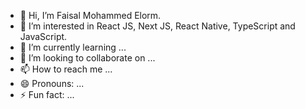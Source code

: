 - 👋 Hi, I’m Faisal Mohammed Elorm.
- 👀 I’m interested in React JS, Next JS, React Native, TypeScript and JavaScript.
- 🌱 I’m currently learning ...
- 💞️ I’m looking to collaborate on ...
- 📫 How to reach me ...
- 😄 Pronouns: ...
- ⚡ Fun fact: ...

<!---
FaisalMohammedElorm/FaisalMohammedElorm is a ✨ special ✨ repository because its `README.md` (this file) appears on your GitHub profile.
You can click the Preview link to take a look at your changes.
--->
